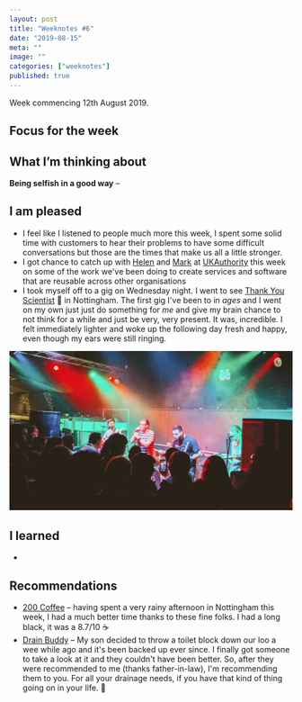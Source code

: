 ```yaml
---
layout: post
title: "Weeknotes #6"
date: "2019-08-15"
meta: ""
image: ""
categories: ["weeknotes"]
published: true
---
```


Week commencing 12th August 2019.

## Focus for the week


## What I’m thinking about
**Being selfish in a good way** – 

## I am pleased
* I feel like I listened to people much more this week, I spent some solid time with customers to hear their problems to have some difficult conversations but those are the times that make us all a little stronger.
* I got chance to catch up with [Helen][helen-twitter] and [Mark][mark-twitter] at [UKAuthority][ukauthority] this week on some of the work we've been doing to create services and software that are reusable across other organisations
* I took myself off to a gig on Wednesday night. I went to see [Thank You Scientist][tys-spotify] 🎵 in Nottingham. The first gig I've been to in _ages_ and I went on my own just just do something for _me_ and give my brain chance to not think for a while and just be very, very present. It was, incredible. I felt immediately lighter and woke up the following day fresh and happy, even though my ears were still ringing.

![Five members of Thank You Scientist performing on stage under lights at Alberts in Nottingham](/img/content/weeknotes-6-tys.jpg)

## I learned
* 

## Recommendations
* [200 Coffee][200-coffeee] – having spent a very rainy afternoon in Nottingham this week, I had a much better time thanks to these fine folks. I had a long black, it was a 8.7/10 ☕
* [Drain Buddy][drain-buddy] – My son decided to throw a toilet block down our loo a wee while ago and it's been backed up ever since. I finally got someone to take a look at it and they couldn't have been better. So, after they were recommended to me (thanks father-in-law), I'm recommending them to you. For all your drainage needs, if you have that kind of thing going on in your life. 🚽


[tys-spotify]: https://open.spotify.com/artist/4YygB8sfxuIcj2p0G9kpQ5
[helen-twitter]: https://twitter.com/helenolsen
[mark-twitter]: https://twitter.com/markssay
[ukauthority]: https://www.ukauthority.com/
[200-coffeee]: https://200degs.com/
[drain-buddy]: http://www.drainbuddyltd.co.uk/
